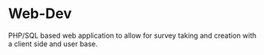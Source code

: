 # Web-Dev
PHP/SQL based web application to allow for survey taking and creation with a client side and user base.
